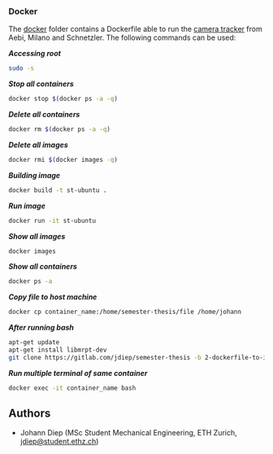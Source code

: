 ### Docker

The [docker](https://gitlab.com/jdiep/semester-thesis/tree/3-neural-mesh-reprojection/docker) folder contains a Dockerfile able to run the [camera tracker](https://gitlab.com/jdiep/semester-thesis/tree/3-neural-mesh-reprojection/pose-estimator) from Aebi, Milano and Schnetzler. The following commands can be used: 


***Accessing root***
```bash
sudo -s
```

***Stop all containers***
```bash
docker stop $(docker ps -a -q)
```

***Delete all containers***
```bash
docker rm $(docker ps -a -q)
```

***Delete all images***
```bash
docker rmi $(docker images -q)
```

***Building image***
```bash
docker build -t st-ubuntu .
```

***Run image***
```bash
docker run -it st-ubuntu
```

***Show all images***
```bash
docker images
```

***Show all containers***
```bash
docker ps -a
```

***Copy file to host machine***
```bash
docker cp container_name:/home/semester-thesis/file /home/johann
```

***After running bash***
```bash
apt-get update
apt-get install libmrpt-dev
git clone https://gitlab.com/jdiep/semester-thesis -b 2-dockerfile-to-install-all-dependencies-for-the-project
```

***Run multiple terminal of same container***
```bash
docker exec -it container_name bash
```

## Authors

* Johann Diep (MSc Student Mechanical Engineering, ETH Zurich, jdiep@student.ethz.ch)